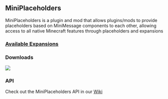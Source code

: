 ## MiniPlaceholders

MiniPlaceholders is a plugin and mod that allows plugins/mods to provide placeholders based on MiniMessage components to each other,
allowing access to all native Minecraft features through placeholders and expansions



### [Available Expansions](https://github.com/MiniPlaceholders/MiniPlaceholders/wiki/Placeholders)


### Downloads

[![](https://raw.githubusercontent.com/Prospector/badges/master/modrinth-badge-72h-padded.png)](https://modrinth.com/plugin/miniplaceholders)

### API

Check out the MiniPlaceholders API in our [Wiki](https://github.com/MiniPlaceholders/MiniPlaceholders/wiki/Developer-Getting-Started)
